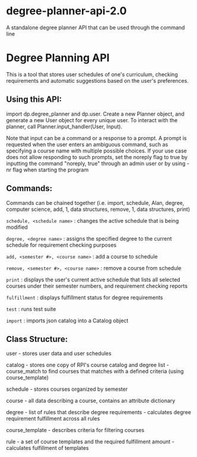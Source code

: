 # degree-planner-api-2.0
A standalone degree planner API that can be used through the command line

# Degree Planning API

This is a tool that stores user schedules of one's curriculum, checking requirements and automatic suggestions based on the user's preferences.


## Using this API:

import dp.degree_planner and dp.user. Create a new Planner object, and generate a new User object for every unique user. To interact with the planner, call Planner.input_handler(User, Input). 

Note that input can be a command or a response to a prompt. A prompt is requested when the user enters an ambiguous command, such as specifying a course name with multiple possible choices. If your use case does not allow responding to such prompts, set the noreply flag to true by inputting the command "noreply, true" through an admin user or by using -nr flag when starting the program


## Commands:

Commands can be chained together (i.e. import, schedule, Alan, degree, computer science, add, 1, data structures, remove, 1, data structures, print)

`schedule, <schedule name>` : changes the active schedule that is being modified

`degree, <degree name>` : assigns the specified degree to the current schedule for requirement checking purposes

`add, <semester #>, <course name>` : add a course to schedule

`remove, <semester #>, <course name>` : remove a course from schedule

`print` : displays the user's current active schedule that lists all selected courses under their semester numbers, and requirement checking reports

`fulfillment` : displays fulfillment status for degree requirements

`test` : runs test suite

`import` : imports json catalog into a Catalog object


## Class Structure:

user 
    - stores user data and user schedules
    
catalog 
    - stores one copy of RPI's course catalog and degree list
    - course_match to find courses that matches with a defined criteria (using course_template)
    
schedule
    - stores courses organized by semester

course
    - all data describing a course, contains an attribute dictionary
    
degree
    - list of rules that describe degree requirements
    - calculates degree requirement fulfillment across all rules

course_template
    - describes criteria for filtering courses
    
rule
    - a set of course templates and the required fulfillment amount
    - calculates fulfillment of templates

